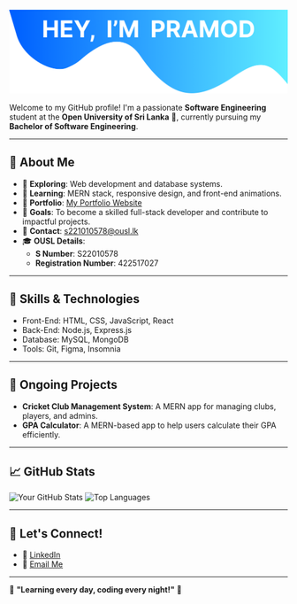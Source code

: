 ![Header](./header.png)


Welcome to my GitHub profile! I'm a passionate **Software Engineering** student at the **Open University of Sri Lanka** 🏫, currently pursuing my **Bachelor of Software Engineering**.

---

## 🌟 About Me
- 🔭 **Exploring**: Web development and database systems.
- 🌱 **Learning**: MERN stack, responsive design, and front-end animations.
- 💼 **Portfolio**: [My Portfolio Website](https://hashanthapramod.vercel.app/)
- 🎯 **Goals**: To become a skilled full-stack developer and contribute to impactful projects.
- 📧 **Contact**: s221010578@ousl.lk
- 🎓 **OUSL Details**:
  - **S Number**: S22010578
  - **Registration Number**: 422517027

---

## 🚀 Skills & Technologies
- Front-End: HTML, CSS, JavaScript, React
- Back-End: Node.js, Express.js
- Database: MySQL, MongoDB
- Tools: Git, Figma, Insomnia

---

## 📌 Ongoing Projects
- **Cricket Club Management System**: A MERN app for managing clubs, players, and admins.
- **GPA Calculator**: A MERN-based app to help users calculate their GPA efficiently.

---

## 📈 GitHub Stats
![Your GitHub Stats](https://github-readme-stats.vercel.app/api?username=PramodHashantha&show_icons=true&theme=radical)
![Top Languages](https://github-readme-stats.vercel.app/api/top-langs/?username=PramodHashantha&layout=compact&theme=radical)

---

## 📣 Let's Connect!
- 💼 [LinkedIn](#)
- 💌 [Email Me](mailto:s221010578@ousl.lk)

---

🌟 **"Learning every day, coding every night!"** 🌟
